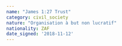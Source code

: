 ```yaml
---
name: "James 1:27 Trust"
category: civil_society
nature: "Organisation à but non lucratif"
nationality: ZAF
date_signed: '2018-11-12'
---
```

    